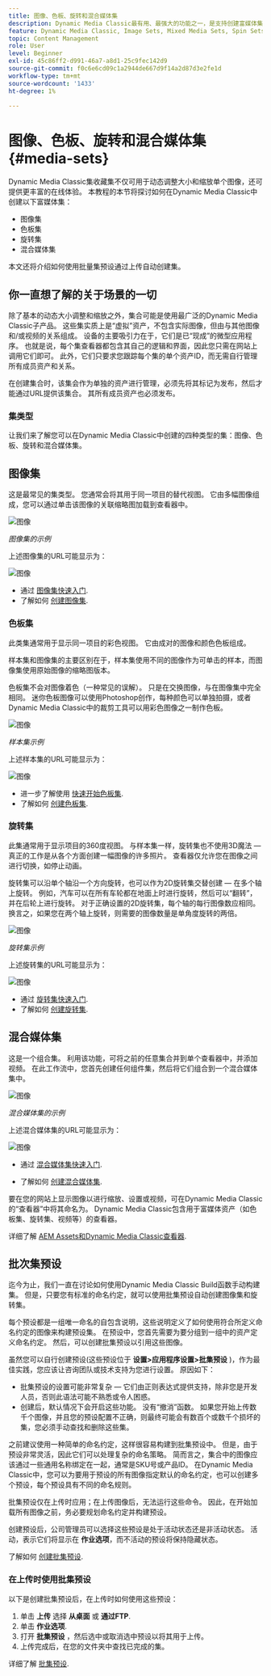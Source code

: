 ```yaml
---
title: 图像、色板、旋转和混合媒体集
description: Dynamic Media Classic最有用、最强大的功能之一，是支持创建富媒体集，如图像、色板、旋转和混合媒体集。 了解每个富媒体集的含义以及如何在Dynamic Media Classic中创建每种类型。 然后，了解有关批量集预设的更多信息，批量集预设可在上传时自动创建富媒体集。
feature: Dynamic Media Classic, Image Sets, Mixed Media Sets, Spin Sets
topic: Content Management
role: User
level: Beginner
exl-id: 45c86ff2-d991-46a7-a8d1-25c9fec142d9
source-git-commit: f0c6e6cd09c1a2944de667d9f14a2d87d3e2fe1d
workflow-type: tm+mt
source-wordcount: '1433'
ht-degree: 1%

---
```


# 图像、色板、旋转和混合媒体集 {#media-sets}

Dynamic Media Classic集收藏集不仅可用于动态调整大小和缩放单个图像，还可提供更丰富的在线体验。 本教程的本节将探讨如何在Dynamic Media Classic中创建以下富媒体集：

- 图像集
- 色板集
- 旋转集
- 混合媒体集

本文还将介绍如何使用批量集预设通过上传自动创建集。

## 你一直想了解的关于场景的一切

除了基本的动态大小调整和缩放之外，集合可能是使用最广泛的Dynamic Media Classic子产品。 这些集实质上是“虚拟”资产，不包含实际图像，但由与其他图像和/或视频的关系组成。 设备的主要吸引力在于，它们是已“现成”的微型应用程序。 也就是说，每个集查看器都包含其自己的逻辑和界面，因此您只需在网站上调用它们即可。 此外，它们只要求您跟踪每个集的单个资产ID，而无需自行管理所有成员资产和关系。

在创建集合时，该集会作为单独的资产进行管理，必须先将其标记为发布，然后才能通过URL提供该集合。 其所有成员资产也必须发布。

### 集类型

让我们来了解您可以在Dynamic Media Classic中创建的四种类型的集：图像、色板、旋转和混合媒体集。

## 图像集

这是最常见的集类型。 您通常会将其用于同一项目的替代视图。 它由多幅图像组成，您可以通过单击该图像的关联缩略图加载到查看器中。

![图像](assets/media-sets/image-set-1.jpg)

_图像集的示例_

上述图像集的URL可能显示为：

![图像](assets/media-sets/image-set-url-1.png)

- 通过 [图像集快速入门](https://experienceleague.adobe.com/docs/dynamic-media-classic/using/image-sets/quick-start-image-sets.html).
- 了解如何 [创建图像集](https://experienceleague.adobe.com/docs/dynamic-media-classic/using/image-sets/creating-image-set.html#creating-an-image-set).

### 色板集

此类集通常用于显示同一项目的彩色视图。 它由成对的图像和颜色色板组成。

样本集和图像集的主要区别在于，样本集使用不同的图像作为可单击的样本，而图像集使用原始图像的缩略图版本。

色板集不会对图像着色（一种常见的误解）。 只是在交换图像，与在图像集中完全相同。 迷你色板图像可以使用Photoshop创作，每种颜色可以单独拍摄，或者Dynamic Media Classic中的裁剪工具可以用彩色图像之一制作色板。

![图像](assets/media-sets/image-set-2.jpg)

_样本集示例_

上述样本集的URL可能显示为：

![图像](assets/media-sets/image-set_url.png)

- 进一步了解使用 [快速开始色板集](https://experienceleague.adobe.com/docs/dynamic-media-classic/using/swatch-sets/quick-start-swatch-sets.html).
- 了解如何 [创建色板集](https://experienceleague.adobe.com/docs/dynamic-media-classic/using/swatch-sets/creating-swatch-set.html#creating-a-swatch-set).

### 旋转集

此集通常用于显示项目的360度视图。 与样本集一样，旋转集也不使用3D魔法 — 真正的工作是从各个方面创建一幅图像的许多照片。 查看器仅允许您在图像之间进行切换，如停止动画。

旋转集可以沿单个轴沿一个方向旋转，也可以作为2D旋转集交替创建 — 在多个轴上旋转。 例如，汽车可以在所有车轮都在地面上时进行旋转，然后可以“翻转”，并在后轮上进行旋转。 对于正确设置的2D旋转集，每个轴的每行图像数应相同。 换言之，如果您在两个轴上旋转，则需要的图像数量是单角度旋转的两倍。

![图像](assets/media-sets/image-set-3.png)

_旋转集示例_

上述旋转集的URL可能显示为：

![图像](assets/media-sets/spin-set.png)

- 通过 [旋转集快速入门](https://experienceleague.adobe.com/docs/dynamic-media-classic/using/spin-sets/quick-start-spin-sets.html).
- 了解如何 [创建旋转集](https://experienceleague.adobe.com/docs/dynamic-media-classic/using/spin-sets/creating-spin-set.html#creating-a-spin-set).

## 混合媒体集

这是一个组合集。 利用该功能，可将之前的任意集合并到单个查看器中，并添加视频。 在此工作流中，您首先创建任何组件集，然后将它们组合到一个混合媒体集中。

![图像](assets/media-sets/image-set-4.png)

_混合媒体集的示例_

上述混合媒体集的URL可能显示为：

![图像](assets/media-sets/image-set-url-1.png)

- 通过 [混合媒体集快速入门](https://experienceleague.adobe.com/docs/dynamic-media-classic/using/mixed-media-sets/quick-start-mixed-media-sets.html).

- 了解如何 [创建混合媒体集](https://experienceleague.adobe.com/docs/dynamic-media-classic/using/mixed-media-sets/creating-mixed-media-set.html#creating-a-mixed-media-set).

要在您的网站上显示图像以进行缩放、设置或视频，可在Dynamic Media Classic的“查看器”中将其命名为。 Dynamic Media Classic包含用于富媒体资产（如色板集、旋转集、视频等）的查看器。

详细了解 [AEM Assets和Dynamic Media Classic查看器](https://experienceleague.adobe.com/docs/dynamic-media-developer-resources/library/viewers-aem-assets-dmc/c-html5-s7-aem-asset-viewers.html).

## 批次集预设

迄今为止，我们一直在讨论如何使用Dynamic Media Classic Build函数手动构建集。 但是，只要您有标准的命名约定，就可以使用批集预设自动创建图像集和旋转集。

每个预设都是一组唯一命名的自包含说明，这些说明定义了如何使用符合所定义命名约定的图像来构建预设集。 在预设中，您首先需要为要分组到一组中的资产定义命名约定。 然后，可以创建批集预设以引用这些图像。

虽然您可以自行创建预设(这些预设位于 **设置>应用程序设置>批集预设** )，作为最佳实践，您应该让咨询团队或技术支持为您进行设置。 原因如下：

- 批集预设的设置可能非常复杂 — 它们由正则表达式提供支持，除非您是开发人员，否则此语法可能不熟悉或令人困惑。
- 创建后，默认情况下会开启这些功能。 没有“撤消”函数。 如果您开始上传数千个图像，并且您的预设配置不正确，则最终可能会有数百个或数千个损坏的集，您必须手动查找和删除这些集。

之前建议使用一种简单的命名约定，这样很容易构建到批集预设中。 但是，由于预设非常灵活，因此它们可以处理复杂的命名策略。 简而言之，集合中的图像应该通过一些通用名称绑定在一起，通常是SKU号或产品ID。 在Dynamic Media Classic中，您可以为要用于预设的所有图像指定默认的命名约定，也可以创建多个预设，每个预设具有不同的命名规则。

批集预设仅在上传时应用；在上传图像后，无法运行这些命令。 因此，在开始加载所有图像之前，务必要规划命名约定并构建预设。

创建预设后，公司管理员可以选择这些预设是处于活动状态还是非活动状态。 活动，表示它们将显示在 **作业选项**，而不活动的预设将保持隐藏状态。

了解如何 [创建批集预设](https://experienceleague.adobe.com/docs/dynamic-media-classic/using/setup/application-setup.html#creating-a-batch-set-preset).

### 在上传时使用批集预设

以下是创建批集预设后，在上传时如何使用这些预设：

1. 单击 **上传** 选择 **从桌面** 或 **通过FTP**.
2. 单击 **作业选项**.
3. 打开 **批集预设** ，然后选中或取消选中预设以将其用于上传。
4. 上传完成后，在您的文件夹中查找已完成的集。

详细了解 [批集预设](https://experienceleague.adobe.com/docs/dynamic-media-classic/using/setup/application-setup.html#batch-set-presets).
